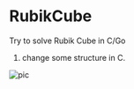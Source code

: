 # RubikCube
Try to solve Rubik Cube in C/Go

1. change some structure in C.

![pic](https://github.com/bluefalconjun/RubikCube/blob/master/rubikcube.png)
